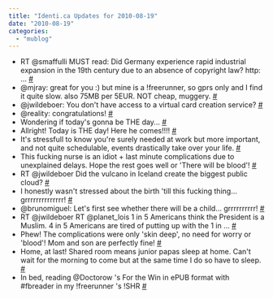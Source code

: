 ```yaml
---
title: "Identi.ca Updates for 2010-08-19"
date: "2010-08-19"
categories: 
  - "mublog"
---
```


- RT @smaffulli MUST read: Did Germany experience rapid industrial expansion in the 19th century due to an absence of copyright law? http: ... [#](http://identi.ca/notice/46660579)
- @mjray: great for you :) but mine is a !freerunner, so gprs only and I find it quite slow. also 75MB per 5EUR. NOT cheap, muggery. [#](http://identi.ca/notice/46661257)
- @jwildeboer: You don't have access to a virtual card creation service? [#](http://identi.ca/notice/46662106)
- @reality: congratulations! [#](http://identi.ca/notice/46665743)
- Wondering if today's gonna be THE day... [#](http://identi.ca/notice/46665891)
- Allright! Today is THE day! Here he comes!!!! [#](http://identi.ca/notice/46680158)
- It's stressfull to know you're surely needed at work but more important, and not quite schedulable, events drastically take over your life. [#](http://identi.ca/notice/46712571)
- This fucking nurse is an idiot + last minute complications due to unexplained delays. Hope the rest goes well or 'There will be blood'! [#](http://identi.ca/notice/46715407)
- RT @jwildeboer Did the vulcano in Iceland create the biggest public cloud? [#](http://identi.ca/notice/46715891)
- I honestly wasn't stressed about the birth 'till this fucking thing... grrrrrrrrrrrrrr! [#](http://identi.ca/notice/46716067)
- @brunomiguel: Let's first see whether there will be a child... grrrrrrrrrr! [#](http://identi.ca/notice/46717122)
- RT @jwildeboer RT @planet\_lois 1 in 5 Americans think the President is a Muslim. 4 in 5 Americans are tired of putting up with the 1 in ... [#](http://identi.ca/notice/46717877)
- Phew! The complications were only 'skin deep', no need for worry or 'blood'! Mom and son are perfectly fine! [#](http://identi.ca/notice/46727310)
- Home, at last! Shared room means junior papas sleep at home. Can't wait for the morning to come but at the same time I do so have to sleep. [#](http://identi.ca/notice/46738635)
- In bed, reading @Doctorow 's For the Win in ePUB format with #fbreader in my !freerunner 's !SHR [#](http://identi.ca/notice/46738945)
